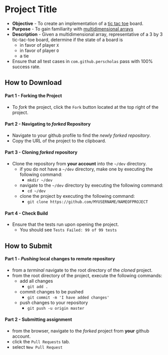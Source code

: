 


# Project Title

* **Objective** - To create an implementation of a [tic tac toe](https://en.wikipedia.org/wiki/Tic-tac-toe) board.
* **Purpose** - To gain familiarity with [multidimensional arrays](https://www.geeksforgeeks.org/multidimensional-arrays-in-java/)
* **Description** - Given a multidimensional array, representative of a 3 by 3 tic-tac-toe board, determine if the state of a board is
	* in favor of player `X`
	* in favor of player `O`
	* a tie
* Ensure that all test cases in `com.github.perscholas` pass with 100% success rate. 





## How to Download

#### Part 1 - Forking the Project
* To _fork_ the project, click the `Fork` button located at the top right of the project.


#### Part 2 - Navigating to _forked_ Repository
* Navigate to your github profile to find the _newly forked repository_.
* Copy the URL of the project to the clipboard.

#### Part 3 - Cloning _forked_ repository
* Clone the repository from **your account** into the `~/dev` directory.
  * if you do not have a `~/dev` directory, make one by executing the following command:
    * `mkdir ~/dev`
  * navigate to the `~/dev` directory by executing the following command:
    * `cd ~/dev`
  * clone the project by executing the following command:
    * `git clone https://github.com/MYUSERNAME/NAMEOFPROJECT`

#### Part 4 - Check Build
* Ensure that the tests run upon opening the project.
    * You should see `Tests Failed: 99 of 99 tests`







## How to Submit

#### Part 1 -  _Pushing_ local changes to remote repository
* from a _terminal_ navigate to the root directory of the _cloned_ project.
* from the root directory of the project, execute the following commands:
    * add all changes
      * `git add .`
    * commit changes to be pushed
      * `git commit -m 'I have added changes'`
    * push changes to your repository
      * `git push -u origin master`

#### Part 2 - Submitting assignment
* from the browser, navigate to the _forked_ project from **your** github account.
* click the `Pull Requests` tab.
* select `New Pull Request`
